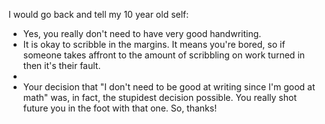 <!-- 
.. title: If I had a time machine...
.. slug: if-i-had-a-time-machine
.. date: 2014-03-15 07:57:18 UTC-05:00
.. tags: 
.. category: 
.. link: 
.. description: 
.. type: text
-->

<p>
I would go back and tell my 10 year old self:
<ul>
<li>Yes, you really don't need to have very good handwriting. </li>
<li>It is okay to scribble in the margins. It means you're bored, so if someone takes affront to the amount of scribbling on work turned in then it's their fault.<li>
<li>Your decision that "I don't need to be good at writing since I'm good at math" was, in fact, the stupidest decision possible. You really shot future you in the foot with that one. So, thanks!</li>
</ul>
</p>
